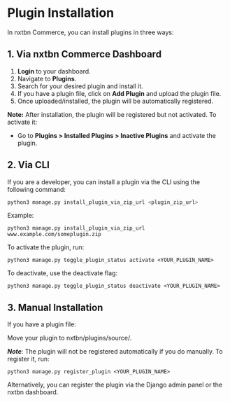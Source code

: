 # Plugin Installation

In nxtbn Commerce, you can install plugins in three ways:

## 1. Via nxtbn Commerce Dashboard
1. **Login** to your dashboard.
2. Navigate to **Plugins**.
3. Search for your desired plugin and install it.
4. If you have a plugin file, click on **Add Plugin** and upload the plugin file.
5. Once uploaded/installed, the plugin will be automatically registered.

**Note:** After installation, the plugin will be registered but not activated. To activate it:
- Go to **Plugins > Installed Plugins > Inactive Plugins** and activate the plugin.

## 2. Via CLI
If you are a developer, you can install a plugin via the CLI using the following command:

```bash
python3 manage.py install_plugin_via_zip_url <plugin_zip_url>

```

Example:

```
python3 manage.py install_plugin_via_zip_url www.example.com/someplugin.zip
```

To activate the plugin, run:

```
python3 manage.py toggle_plugin_status activate <YOUR_PLUGIN_NAME>

```

To deactivate, use the deactivate flag:

```
python3 manage.py toggle_plugin_status deactivate <YOUR_PLUGIN_NAME>

```

## 3. Manual Installation

If you have a plugin file:

Move your plugin to nxtbn/plugins/source/.

***Note***: The plugin will not be registered automatically if you do manually. To register it, run:
```
python3 manage.py register_plugin <YOUR_PLUGIN_NAME>
```

Alternatively, you can register the plugin via the Django admin panel or the nxtbn dashboard.

